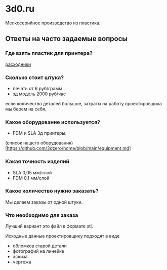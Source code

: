 # 3d0.ru
Мелкосерийное производство из пластика.

## Ответы на часто задаемые вопросы
### Где взять пластик для принтера?
[расходники](https://github.com/3dzero/home/blob/main/source.md)

### Сколько стоит штука?
- печать от 6 руб/грамм
- зд модель 2000 руб/час

если количество деталей большое, затраты на работу проектировщика мы берем на себя.

### Какое оборудование используется?
- FDM и SLA 3д принтеры.

(список нашего оборудования)[https://github.com/3dzero/home/blob/main/equipment.md]

### Какая точность изделий
- SLA 0,05 мм/слой
- FDM 0,1 мм/слой

### Какое количество нужно заказать?
Мы делаем заказы от одной штуки.

### Что необходимо для заказа
Лучший вариант это файл в формате stl.

Исходные данные проектировщику подходят в виде

- обломков старой детали
- фотографий на линейке  
- эскиза
- чертежа

